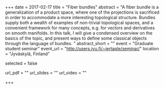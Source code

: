 +++
date = 2017-02-17
title = "Fiber bundles"
abstract = "A fiber bundle is a generalization of a product space, where one of the projections is sacrificed in order to accommodate a more interesting topological structure. Bundles supply both a wealth of examples of non-trivial topological spaces, and a convenient framework for many concepts, e.g. for vectors and derivatives on smooth manifolds. In this talk, I will give a condensed overview on the basics of the topic, and present ways to define some classical objects through the language of bundles. "
abstract_short = ""
event = "Graduate student seminar"
event_url = "http://users.jyu.fi/~jertaple/seminar/"
location = "Jyväskylä, Finland"

selected = false

url_pdf = ""
url_slides = ""
url_video = ""

+++
